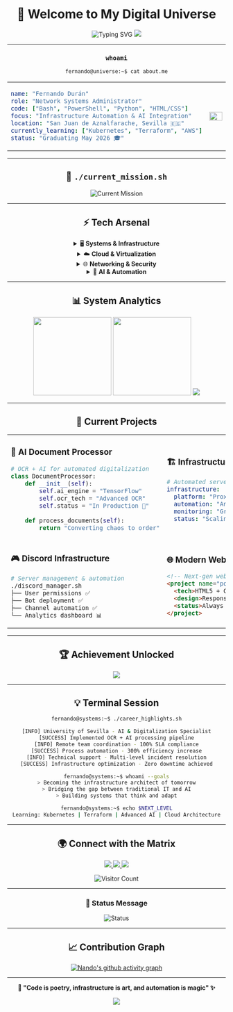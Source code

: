 <div align="center">

# 🌟 Welcome to My Digital Universe

<img src="https://readme-typing-svg.demolab.com?font=Fira+Code&size=30&duration=3000&pause=1000&color=00D9FF&center=true&vCenter=true&multiline=true&width=1000&height=120&lines=Fernando+Dur%C3%A1n;Systems+Administrator+%7C+DevOps+Enthusiast;Turning+Infrastructure+into+Art" alt="Typing SVG" />

<img src="https://capsule-render.vercel.app/api?type=waving&color=gradient&customColorList=6,11,20&height=150&section=header&text=&fontSize=0&animation=twinkling"/>

</div>

---

<div align="center">

### `whoami`

```bash
fernando@universe:~$ cat about.me
```

</div>

<table align="center">
<tr>
<td align="left" width="50%">

```yaml
name: "Fernando Durán"
role: "Network Systems Administrator"
code: ["Bash", "PowerShell", "Python", "HTML/CSS"]
focus: "Infrastructure Automation & AI Integration"
location: "San Juan de Aznalfarache, Sevilla 🇪🇸"
currently_learning: ["Kubernetes", "Terraform", "AWS"]
status: "Graduating May 2026 🎓"
```

</td>
<td align="center" width="50%">

<img src="https://github-readme-stats.vercel.app/api?username=Nando-Asir&show_icons=true&theme=tokyonight&hide_border=true&bg_color=0D1117&title_color=00D9FF&icon_color=00D9FF&text_color=ffffff&count_private=true" width="100%"/>

</td>
</tr>
</table>

---

<div align="center">

## 🚀 `./current_mission.sh`

<img src="https://readme-typing-svg.demolab.com?font=Fira+Code&size=18&duration=2000&pause=500&color=58A6FF&center=true&vCenter=true&width=600&lines=Digitizing+the+future+at+University+of+Sevilla;Implementing+AI+%2B+OCR+technologies;Building+automated+infrastructure+solutions;Exploring+the+boundaries+of+tech" alt="Current Mission" />

</div>

---

<div align="center">

## ⚡ Tech Arsenal

<details>
<summary>🖥️ <b>Systems & Infrastructure</b></summary>
<br>

<div align="center">

![Linux](https://img.shields.io/badge/Linux-FCC624?style=for-the-badge&logo=linux&logoColor=black)
![Ubuntu](https://img.shields.io/badge/Ubuntu-E95420?style=for-the-badge&logo=ubuntu&logoColor=white)
![Debian](https://img.shields.io/badge/Debian-D70A53?style=for-the-badge&logo=debian&logoColor=white)
![Windows Server](https://img.shields.io/badge/Windows%20Server-0078D6?style=for-the-badge&logo=windows&logoColor=white)
![Active Directory](https://img.shields.io/badge/Active%20Directory-0078D4?style=for-the-badge&logo=microsoft&logoColor=white)

</div>
</details>

<details>
<summary>☁️ <b>Cloud & Virtualization</b></summary>
<br>

<div align="center">

![VMware](https://img.shields.io/badge/VMware-607078?style=for-the-badge&logo=vmware&logoColor=white)
![Proxmox](https://img.shields.io/badge/Proxmox-E57000?style=for-the-badge&logo=proxmox&logoColor=white)
![Docker](https://img.shields.io/badge/Docker-2496ED?style=for-the-badge&logo=docker&logoColor=white)
![Kubernetes](https://img.shields.io/badge/Kubernetes-326CE5?style=for-the-badge&logo=kubernetes&logoColor=white)
![AWS](https://img.shields.io/badge/AWS-FF9900?style=for-the-badge&logo=amazon-aws&logoColor=white)

</div>
</details>

<details>
<summary>🌐 <b>Networking & Security</b></summary>
<br>

<div align="center">

![Cisco](https://img.shields.io/badge/Cisco-1BA0D7?style=for-the-badge&logo=cisco&logoColor=white)
![TCP/IP](https://img.shields.io/badge/TCP%2FIP-326CE5?style=for-the-badge&logo=google-cloud&logoColor=white)
![VPN](https://img.shields.io/badge/VPN-4CAF50?style=for-the-badge&logo=openvpn&logoColor=white)
![pfSense](https://img.shields.io/badge/pfSense-212121?style=for-the-badge&logo=pfsense&logoColor=white)

</div>
</details>

<details>
<summary>🤖 <b>AI & Automation</b></summary>
<br>

<div align="center">

![Python](https://img.shields.io/badge/Python-3776AB?style=for-the-badge&logo=python&logoColor=white)
![TensorFlow](https://img.shields.io/badge/TensorFlow-FF6F00?style=for-the-badge&logo=tensorflow&logoColor=white)
![OpenCV](https://img.shields.io/badge/OpenCV-27338e?style=for-the-badge&logo=OpenCV&logoColor=white)
![Ansible](https://img.shields.io/badge/Ansible-EE0000?style=for-the-badge&logo=ansible&logoColor=white)

</div>
</details>

</div>

---

<div align="center">

## 📊 System Analytics

<img height="180em" src="https://github-readme-stats.vercel.app/api?username=Nando-Asir&show_icons=true&theme=tokyonight&hide_border=true&bg_color=0D1117&title_color=00D9FF&icon_color=00D9FF&text_color=ffffff&count_private=true"/>
<img height="180em" src="https://github-readme-stats.vercel.app/api/top-langs/?username=Nando-Asir&layout=compact&theme=tokyonight&hide_border=true&bg_color=0D1117&title_color=00D9FF&text_color=ffffff"/>

<img src="https://github-readme-streak-stats.herokuapp.com/?user=Nando-Asir&theme=tokyonight&hide_border=true&background=0D1117&stroke=00D9FF&ring=00D9FF&fire=FF6B6B&currStreakLabel=00D9FF"/>

</div>

---

<div align="center">

## 🎯 Current Projects

</div>

<table align="center">
<tr>
<td width="50%">

### 🤖 AI Document Processor
```python
# OCR + AI for automated digitalization
class DocumentProcessor:
    def __init__(self):
        self.ai_engine = "TensorFlow"
        self.ocr_tech = "Advanced OCR"
        self.status = "In Production 🚀"
    
    def process_documents(self):
        return "Converting chaos to order"
```

</td>
<td width="50%">

### 🏗️ Infrastructure as Code
```yaml
# Automated server deployment
infrastructure:
  platform: "Proxmox + VMware"
  automation: "Ansible playbooks"
  monitoring: "Grafana + Prometheus"
  status: "Scaling up 📈"
```

</td>
</tr>
<tr>
<td width="50%">

### 🎮 Discord Infrastructure
```bash
# Server management & automation
./discord_manager.sh
├── User permissions ✅
├── Bot deployment ✅  
├── Channel automation ✅
└── Analytics dashboard 📊
```

</td>
<td width="50%">

### 🌐 Modern Web Apps
```html
<!-- Next-gen web development -->
<project name="portfolio">
  <tech>HTML5 + CSS3 + JS</tech>
  <design>Responsive + Modern</design>
  <status>Always evolving 🔄</status>
</project>
```

</td>
</tr>
</table>

---

<div align="center">

## 🏆 Achievement Unlocked

<img src="https://github-profile-trophy.vercel.app/?username=Nando-Asir&theme=tokyonight&no-frame=true&no-bg=true&margin-w=4&row=1"/>

</div>

---

<div align="center">

## 💡 Terminal Session

```bash
fernando@systems:~$ ./career_highlights.sh

[INFO] University of Sevilla - AI & Digitalization Specialist
[SUCCESS] Implemented OCR + AI processing pipeline
[INFO] Remote team coordination - 100% SLA compliance
[SUCCESS] Process automation - 300% efficiency increase
[INFO] Technical support - Multi-level incident resolution
[SUCCESS] Infrastructure optimization - Zero downtime achieved

fernando@systems:~$ whoami --goals
> Becoming the infrastructure architect of tomorrow
> Bridging the gap between traditional IT and AI
> Building systems that think and adapt

fernando@systems:~$ echo $NEXT_LEVEL
Learning: Kubernetes | Terraform | Advanced AI | Cloud Architecture
```

</div>

---

<div align="center">

## 🌍 Connect with the Matrix

<a href="https://linkedin.com/in/fernando-duran">
  <img src="https://img.shields.io/badge/LinkedIn-0077B5?style=for-the-badge&logo=linkedin&logoColor=white&animation=pulse"/>
</a>
<a href="mailto:nando.dev.duran@gmail.com">
  <img src="https://img.shields.io/badge/Gmail-D14836?style=for-the-badge&logo=gmail&logoColor=white"/>
</a>
<a href="https://github.com/Nando-Asir">
  <img src="https://img.shields.io/badge/GitHub-100000?style=for-the-badge&logo=github&logoColor=white"/>
</a>

![Visitor Count](https://profile-counter.glitch.me/Nando-Asir/count.svg)

</div>

---

<div align="center">

### 💬 Status Message

<img src="https://readme-typing-svg.demolab.com?font=Fira+Code&size=16&duration=4000&pause=1000&color=58A6FF&center=true&vCenter=true&width=600&lines=Currently+architecting+tomorrow's+infrastructure;Always+learning%2C+always+building;Let's+connect+and+create+something+amazing!" alt="Status" />

</div>

---

<div align="center">

## 📈 Contribution Graph

[![Nando's github activity graph](https://github-readme-activity-graph.vercel.app/graph?username=Nando-Asir&theme=tokyo-night&hide_border=true&bg_color=0D1117&color=00D9FF&line=58A6FF&point=FF6B6B)](https://github.com/ashutosh00710/github-readme-activity-graph)

</div>

---

<div align="center">

**🚀 "Code is poetry, infrastructure is art, and automation is magic" ✨**

<img src="https://capsule-render.vercel.app/api?type=waving&color=gradient&customColorList=6,11,20&height=120&section=footer&animation=twinkling"/>

</div>
